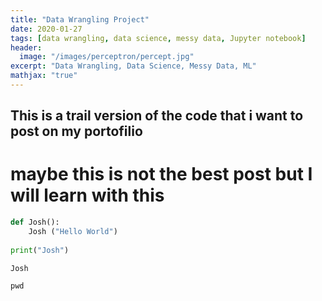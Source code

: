```yaml
---
title: "Data Wrangling Project"
date: 2020-01-27
tags: [data wrangling, data science, messy data, Jupyter notebook]
header:
  image: "/images/perceptron/percept.jpg"
excerpt: "Data Wrangling, Data Science, Messy Data, ML"
mathjax: "true"
---
```


## This is a trail version of the code that i want to post on my portofilio
# maybe this is not the best post but I will learn with this 



```python
def Josh():
    Josh ("Hello World")
    
print("Josh")
```

    Josh
    


```python
pwd
```






```python

```
